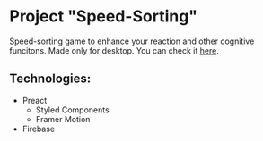 # Project "Speed-Sorting"

Speed-sorting game to enhance your reaction and other cognitive funcitons. Made only for desktop.
You can check it [here](https://speed-sorting-game.web.app/).

## Technologies:

- Preact
  - Styled Components
  - Framer Motion
- Firebase

